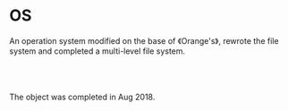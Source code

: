 # OS
   An operation system modified on the base of 《Orange's》,
rewrote the file system and completed a multi-level file system.<br>
<br>
<br>
<br>

The object was completed in Aug 2018.
